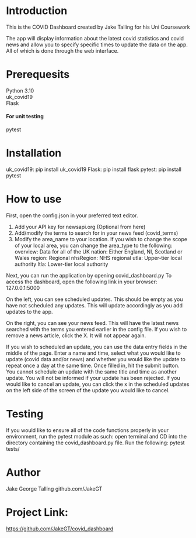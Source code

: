 # Introduction
This is the COVID Dashboard created by Jake Talling for his Uni Coursework

The app will display information about the latest covid statistics and covid news and allow you to specify specific times to update the data on the app. All of which is done through the web interface.

# Prerequesits
Python 3.10<br>
uk_covid19<br>
Flask<br>
#### For unit testing
pytest

# Installation
uk_covid19: pip install uk_covid19
Flask: pip install flask
pytest: pip install pytest

# How to use

First, open the config.json in your preferred text editor.
1. Add your API key for newsapi.org
(Optional from here)
2. Add/modify the terms to search for in your news feed (covid_terms)
3. Modify the area_name to your location. If you wish to change the scope of your local area, you can change the area_type to the following:
overview: Data for all of the UK
nation: Either England, NI, Scotland or Wales
region: Regional
nhsRegion: NHS regional
utla: Upper-tier local authority
ltla: Lower-tier local authority

Next, you can run the application by opening covid_dashboard.py
To access the dashboard, open the following link in your browser: 127.0.0.1:5000

On the left, you can see scheduled updates. This should be empty as you have not scheduled any updates. This will update accordingly as you add updates to the app.

On the right, you can see your news feed. This will have the latest news searched with the terms you entered earlier in the config file. If you wish to remove a news article, click the X. It will not appear again.

If you wish to scheduled an update, you can use the data entry fields in the middle of the page. Enter a name and time, select what you would like to update (covid data and/or news) and whether you would like the update to repeat once a day at the same time. Once filled in, hit the submit button.
You cannot schedule an update with the same title and time as another update. You will not be informed if your update has been rejected.
If you would like to cancel an update, you can click the x in the scheduled updates on the left side of the screen of the update you would like to cancel.

# Testing
If you would like to ensure all of the code functions properly in your environment, run the pytest module as such: open terminal and CD into the directory containing the covid_dashboard.py file. Run the following:
pytest tests/

# Author
Jake George Talling
github.com/JakeGT

# Project Link:
https://github.com/JakeGT/covid_dashboard
